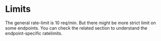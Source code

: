 # Limits

The general rate-limit is 10 req/min. But there might be more strict limit on some endpoints. You can check the related
section to understand the endpoint-specific ratelimits.
